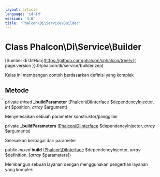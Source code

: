 ```yaml
---
layout: article
language: 'id-id'
version: '4.0'
title: 'Phalcon\Di\Service\Builder'
---
```

# Class **Phalcon\Di\Service\Builder**

[Sumber di GitHub](https://github.com/phalcon/cphalcon/tree/v{{ page.version }}.0/phalcon/di/service/builder.zep)

Kelas ini membangun contoh berdasarkan definisi yang komplek

## Metode

private *mixed* **_buildParameter** ([Phalcon\DiInterface](Phalcon_DiInterface) $dependencyInjector, *int* $position, *array* $argument)

Menyelesaikan sebuah parameter konstruktor/panggilan

private **_buildParameters** ([Phalcon\DiInterface](Phalcon_DiInterface) $dependencyInjector, *array* $arguments)

Selesaikan berbagai dari parameter

public *mixed* **build** ([Phalcon\DiInterface](Phalcon_DiInterface) $dependencyInjector, *array* $definition, [*array* $parameters])

Membangun sebuah layanan dengan menggunakan pengertian layanan yang komplek